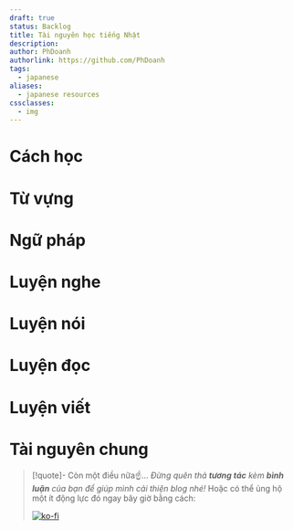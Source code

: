 ```yaml
---
draft: true
status: Backlog
title: Tài nguyên học tiếng Nhật
description:
author: PhDoanh
authorlink: https://github.com/PhDoanh
tags:
  - japanese
aliases:
  - japanese resources
cssclasses:
  - img
---
```

# Cách học

# Từ vựng
# Ngữ pháp

# Luyện nghe

# Luyện nói

# Luyện đọc

# Luyện viết

# Tài nguyên chung


> [!quote]- Còn một điều nữa☝️...
> *Đừng quên thả **tương tác** kèm **bình luận** của bạn để giúp mình cải thiện blog nhé!* Hoặc có thể ủng hộ một ít động lực đó ngay bây giờ bằng cách:
> 
> [![ko-fi](https://ko-fi.com/img/githubbutton_sm.svg)](https://ko-fi.com/M4M111S8CI)




